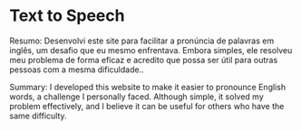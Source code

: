 # Text to Speech

<p>Resumo: Desenvolvi este site para facilitar a pronúncia de palavras em inglês, um desafio que eu mesmo enfrentava. Embora simples, ele resolveu meu problema de forma eficaz e acredito que possa ser útil para outras pessoas com a mesma dificuldade..</p>

<p>Summary: I developed this website to make it easier to pronounce English words, a challenge I personally faced. Although simple, it solved my problem effectively, and I believe it can be useful for others who have the same difficulty.</p>